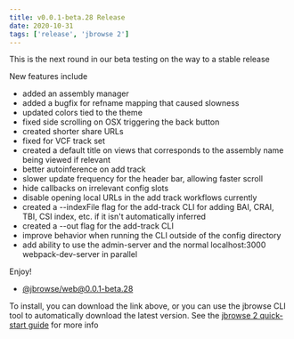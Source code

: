 ```yaml
---
title: v0.0.1-beta.28 Release
date: 2020-10-31
tags: ['release', 'jbrowse 2']
---
```


This is the next round in our beta testing on the way to a stable release

New features include

- added an assembly manager
- added a bugfix for refname mapping that caused slowness
- updated colors tied to the theme
- fixed side scrolling on OSX triggering the back button
- created shorter share URLs
- fixed for VCF track set
- created a default title on views that corresponds to the assembly name being
  viewed if relevant
- better autoinference on add track
- slower update frequency for the header bar, allowing faster scroll
- hide callbacks on irrelevant config slots
- disable opening local URLs in the add track workflows currently
- created a --indexFile flag for the add-track CLI for adding BAI, CRAI, TBI,
  CSI index, etc. if it isn't automatically inferred
- created a --out flag for the add-track CLI
- improve behavior when running the CLI outside of the config directory
- add ability to use the admin-server and the normal localhost:3000
  webpack-dev-server in parallel

Enjoy!

- [@jbrowse/web@0.0.1-beta.28](https://github.com/GMOD/jbrowse-components/releases/tag/@jbrowse/web@0.0.1-beta.28)

To install, you can download the link above, or you can use the jbrowse CLI tool
to automatically download the latest version. See the
[jbrowse 2 quick-start guide](https://jbrowse.org/jb2/docs/quickstart_web) for
more info
